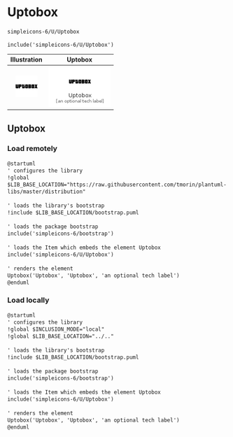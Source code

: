 # Uptobox


```text
simpleicons-6/U/Uptobox
```

```text
include('simpleicons-6/U/Uptobox')
```



| Illustration | Uptobox |
| :---: | :---: |
| ![illustration for Illustration](../../simpleicons-6/U/Uptobox.png) | ![illustration for Uptobox](../../simpleicons-6/U/Uptobox.Local.png) |




## Uptobox

### Load remotely
```plantuml
@startuml
' configures the library
!global $LIB_BASE_LOCATION="https://raw.githubusercontent.com/tmorin/plantuml-libs/master/distribution"

' loads the library's bootstrap
!include $LIB_BASE_LOCATION/bootstrap.puml

' loads the package bootstrap
include('simpleicons-6/bootstrap')

' loads the Item which embeds the element Uptobox
include('simpleicons-6/U/Uptobox')

' renders the element
Uptobox('Uptobox', 'Uptobox', 'an optional tech label')
@enduml
```

### Load locally
```plantuml
@startuml
' configures the library
!global $INCLUSION_MODE="local"
!global $LIB_BASE_LOCATION="../.."

' loads the library's bootstrap
!include $LIB_BASE_LOCATION/bootstrap.puml

' loads the package bootstrap
include('simpleicons-6/bootstrap')

' loads the Item which embeds the element Uptobox
include('simpleicons-6/U/Uptobox')

' renders the element
Uptobox('Uptobox', 'Uptobox', 'an optional tech label')
@enduml
```

